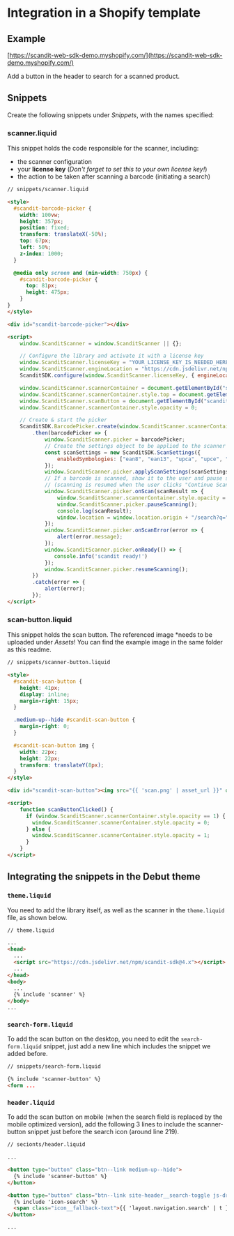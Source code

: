 # Integration in a Shopify template

## Example
[https://scandit-web-sdk-demo.myshopify.com/](https://scandit-web-sdk-demo.myshopify.com/)

Add a button in the header to search for a scanned product.

## Snippets
Create the following snippets under _Snippets_, with the names specified:

### scanner.liquid
This snippet holds the code responsible for the scanner, including:
- the scanner configuration
- your **license key** (_Don't forget to set this to your own license key!_)
- the action to be taken after scanning a barcode (initiating a search)

```html
// snippets/scanner.liquid

<style>
  #scandit-barcode-picker {
	width: 100vw;
    height: 357px;
    position: fixed;
    transform: translateX(-50%);
    top: 67px;
    left: 50%;
    z-index: 1000;
  }

  @media only screen and (min-width: 750px) {
    #scandit-barcode-picker {
      top: 81px;
      height: 475px;
    }
}
</style>

<div id="scandit-barcode-picker"></div>

<script>
    window.ScanditScanner = window.ScanditScanner || {};

    // Configure the library and activate it with a license key
    window.ScanditScanner.licenseKey = "YOUR_LICENSE_KEY_IS_NEEDED_HERE";
    window.ScanditScanner.engineLocation = "https://cdn.jsdelivr.net/npm/scandit-sdk@4.x/build"
    ScanditSDK.configure(window.ScanditScanner.licenseKey, { engineLocation: window.ScanditScanner.engineLocation });

    window.ScanditScanner.scannerContainer = document.getElementById("scandit-barcode-picker");
    window.ScanditScanner.scannerContainer.style.top = document.getElementById('shopify-section-header').offsetHeight + 'px';
    window.ScanditScanner.scanButton = document.getElementById("scandit-scan-button");
    window.ScanditScanner.scannerContainer.style.opacity = 0;

    // Create & start the picker
    ScanditSDK.BarcodePicker.create(window.ScanditScanner.scannerContainer)
        .then(barcodePicker => {
            window.ScanditScanner.picker = barcodePicker;
            // Create the settings object to be applied to the scanner
            const scanSettings = new ScanditSDK.ScanSettings({
                enabledSymbologies: ["ean8", "ean13", "upca", "upce", "code128", "code39", "code93", "itf"],
            });
            window.ScanditScanner.picker.applyScanSettings(scanSettings);
            // If a barcode is scanned, show it to the user and pause scanning
            // (scanning is resumed when the user clicks "Continue Scanning")
            window.ScanditScanner.picker.onScan(scanResult => {
                window.ScanditScanner.scannerContainer.style.opacity = 0;
                window.ScanditScanner.picker.pauseScanning();
                console.log(scanResult);
                window.location = window.location.origin + "/search?q=" + scanResult.barcodes[0].data;
            });
            window.ScanditScanner.picker.onScanError(error => {
                alert(error.message);
            });
            window.ScanditScanner.picker.onReady(() => {
               console.info('scandit ready!')
            });
            window.ScanditScanner.picker.resumeScanning();
        })
        .catch(error => {
            alert(error);
        });
</script>
```

### scan-button.liquid
This snippet holds the scan button. The referenced image *needs to be uploaded under _Assets_! You can find the example image in the same folder as this readme.

```html
// snippets/scanner-button.liquid

<style>
  #scandit-scan-button {
    height: 41px;
    display: inline;
    margin-right: 15px;
  }

  .medium-up--hide #scandit-scan-button {
    margin-right: 0;
  }

  #scandit-scan-button img {
    width: 22px;
    height: 22px;
    transform: translateY(8px);
  }
</style>

<div id="scandit-scan-button"><img src="{{ 'scan.png' | asset_url }}" onclick="scanButtonClicked()"></div>

<script>
    function scanButtonClicked() {
      if (window.ScanditScanner.scannerContainer.style.opacity == 1) {
        window.ScanditScanner.scannerContainer.style.opacity = 0;
      } else {
        window.ScanditScanner.scannerContainer.style.opacity = 1;
      }
    }
</script>
```

## Integrating the snippets in the Debut theme

### `theme.liquid`
You need to add the library itself, as well as the scanner in the `theme.liquid` file, as shown below.

```html
// theme.liquid

...
<head>
  ...
  <script src="https://cdn.jsdelivr.net/npm/scandit-sdk@4.x"></script>
  ...
</head>
<body>
  ...
  {% include 'scanner' %}
</body>
...
```

### `search-form.liquid`
To add the scan button on the desktop, you need to edit the `search-form.liquid` snippet, just add a new line which includes the snippet we added before.

```html
// snippets/search-form.liquid

{% include 'scanner-button' %}
<form ...
```

### `header.liquid`
To add the scan button on mobile (when the search field is replaced by the mobile optimized version), add the following 3 lines
to include the scanner-button snippet just before the search icon (around line 219).

```html
// secionts/header.liquid

...

<button type="button" class="btn--link medium-up--hide">
  {% include 'scanner-button' %}
</button>

<button type="button" class="btn--link site-header__search-toggle js-drawer-open-top medium-up--hide">
  {% include 'icon-search' %}
  <span class="icon__fallback-text">{{ 'layout.navigation.search' | t }}</span>
</button>

...
```
